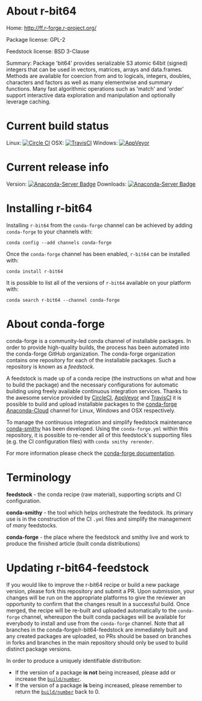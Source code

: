 About r-bit64
=============

Home: http://ff.r-forge.r-project.org/

Package license: GPL-2

Feedstock license: BSD 3-Clause

Summary:  Package 'bit64' provides serializable S3 atomic 64bit (signed) integers  that can be used in vectors, matrices, arrays and data.frames. Methods are  available for coercion from and to logicals, integers, doubles, characters  and factors as well as many elementwise and summary functions. Many fast  algorithmic operations such as 'match' and 'order' support interactive data exploration and manipulation and optionally leverage caching.



Current build status
====================

Linux: [![Circle CI](https://circleci.com/gh/conda-forge/r-bit64-feedstock.svg?style=shield)](https://circleci.com/gh/conda-forge/r-bit64-feedstock)
OSX: [![TravisCI](https://travis-ci.org/conda-forge/r-bit64-feedstock.svg?branch=master)](https://travis-ci.org/conda-forge/r-bit64-feedstock)
Windows: [![AppVeyor](https://ci.appveyor.com/api/projects/status/github/conda-forge/r-bit64-feedstock?svg=True)](https://ci.appveyor.com/project/conda-forge/r-bit64-feedstock/branch/master)

Current release info
====================
Version: [![Anaconda-Server Badge](https://anaconda.org/conda-forge/r-bit64/badges/version.svg)](https://anaconda.org/conda-forge/r-bit64)
Downloads: [![Anaconda-Server Badge](https://anaconda.org/conda-forge/r-bit64/badges/downloads.svg)](https://anaconda.org/conda-forge/r-bit64)

Installing r-bit64
==================

Installing `r-bit64` from the `conda-forge` channel can be achieved by adding `conda-forge` to your channels with:

```
conda config --add channels conda-forge
```

Once the `conda-forge` channel has been enabled, `r-bit64` can be installed with:

```
conda install r-bit64
```

It is possible to list all of the versions of `r-bit64` available on your platform with:

```
conda search r-bit64 --channel conda-forge
```


About conda-forge
=================

conda-forge is a community-led conda channel of installable packages.
In order to provide high-quality builds, the process has been automated into the
conda-forge GitHub organization. The conda-forge organization contains one repository
for each of the installable packages. Such a repository is known as a *feedstock*.

A feedstock is made up of a conda recipe (the instructions on what and how to build
the package) and the necessary configurations for automatic building using freely
available continuous integration services. Thanks to the awesome service provided by
[CircleCI](https://circleci.com/), [AppVeyor](http://www.appveyor.com/)
and [TravisCI](https://travis-ci.org/) it is possible to build and upload installable
packages to the [conda-forge](https://anaconda.org/conda-forge)
[Anaconda-Cloud](http://docs.anaconda.org/) channel for Linux, Windows and OSX respectively.

To manage the continuous integration and simplify feedstock maintenance
[conda-smithy](http://github.com/conda-forge/conda-smithy) has been developed.
Using the ``conda-forge.yml`` within this repository, it is possible to re-render all of
this feedstock's supporting files (e.g. the CI configuration files) with ``conda smithy rerender``.

For more information please check the [conda-forge documentation](https://conda-forge.org/docs/).

Terminology
===========

**feedstock** - the conda recipe (raw material), supporting scripts and CI configuration.

**conda-smithy** - the tool which helps orchestrate the feedstock.
                   Its primary use is in the construction of the CI ``.yml`` files
                   and simplify the management of *many* feedstocks.

**conda-forge** - the place where the feedstock and smithy live and work to
                  produce the finished article (built conda distributions)


Updating r-bit64-feedstock
==========================

If you would like to improve the r-bit64 recipe or build a new
package version, please fork this repository and submit a PR. Upon submission,
your changes will be run on the appropriate platforms to give the reviewer an
opportunity to confirm that the changes result in a successful build. Once
merged, the recipe will be re-built and uploaded automatically to the
`conda-forge` channel, whereupon the built conda packages will be available for
everybody to install and use from the `conda-forge` channel.
Note that all branches in the conda-forge/r-bit64-feedstock are
immediately built and any created packages are uploaded, so PRs should be based
on branches in forks and branches in the main repository should only be used to
build distinct package versions.

In order to produce a uniquely identifiable distribution:
 * If the version of a package **is not** being increased, please add or increase
   the [``build/number``](http://conda.pydata.org/docs/building/meta-yaml.html#build-number-and-string).
 * If the version of a package **is** being increased, please remember to return
   the [``build/number``](http://conda.pydata.org/docs/building/meta-yaml.html#build-number-and-string)
   back to 0.